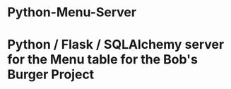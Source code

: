 # Python-Menu-Server
# Python / Flask / SQLAlchemy server for the Menu table for the Bob's Burger Project
#
